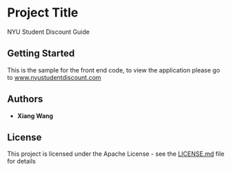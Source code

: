 # Project Title

NYU Student Discount Guide

## Getting Started

This is the sample for the front end code, to view the application please go to www.nyustudentdiscount.com

## Authors

* **Xiang Wang** 

## License

This project is licensed under the Apache License - see the [LICENSE.md](LICENSE.md) file for details

